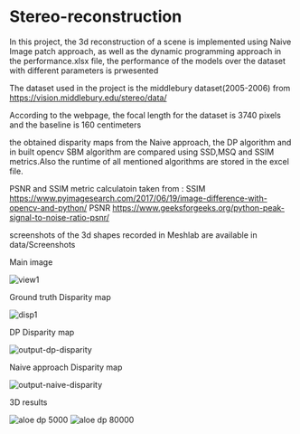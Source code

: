 # Stereo-reconstruction

In this project, the 3d reconstruction of a scene is implemented using Naive Image patch approach, as well as the dynamic programming approach in the performance.xlsx file, the performance of the models over the dataset with different parameters is prwesented

The dataset used in the project is the middlebury dataset(2005-2006) from
https://vision.middlebury.edu/stereo/data/

According to the webpage, the focal length for the dataset is 3740 pixels and the baseline is 160 centimeters

the obtained disparity maps from the Naive approach, the DP algorithm and in built opencv SBM algorithm are
compared using SSD,MSQ and SSIM metrics.Also the runtime of all mentioned algorithms are stored in the excel file.

PSNR and SSIM metric calculatoin taken from :
SSIM
https://www.pyimagesearch.com/2017/06/19/image-difference-with-opencv-and-python/
PSNR
https://www.geeksforgeeks.org/python-peak-signal-to-noise-ratio-psnr/


screenshots of the 3d shapes recorded in Meshlab are available in data/Screenshots

Main image 

![view1](https://user-images.githubusercontent.com/72257286/142197666-8e938429-14f3-4abc-bb27-819bd87f7bfe.png)

Ground truth Disparity map

![disp1](https://user-images.githubusercontent.com/72257286/142197597-7a58dc91-6f15-44e4-87b6-5cc41c48bccc.png)


DP Disparity map

![output-dp-disparity](https://user-images.githubusercontent.com/72257286/142197692-9ff9785a-78bf-40ca-93e7-fb3a960b7bf5.png)


Naive approach Disparity map 

![output-naive-disparity](https://user-images.githubusercontent.com/72257286/142197734-35c0efdf-da19-4d3a-bfe4-6c69addfd971.png)

3D results 

![aloe dp 5000 ](https://user-images.githubusercontent.com/72257286/142197773-8a242579-f010-4572-ada5-09ff3923e4a8.png)
![aloe dp 80000 ](https://user-images.githubusercontent.com/72257286/142197783-b9eb9d91-73c5-476a-be4a-88f74431214a.png)


